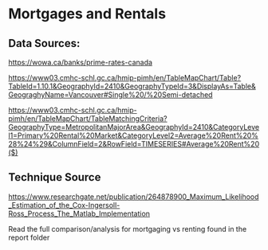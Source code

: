 # Mortgages and Rentals

## Data Sources:
https://wowa.ca/banks/prime-rates-canada

https://www03.cmhc-schl.gc.ca/hmip-pimh/en/TableMapChart/Table?TableId=1.10.1&GeographyId=2410&GeographyTypeId=3&DisplayAs=Table&GeograghyName=Vancouver#Single%20/%20Semi-detached

https://www03.cmhc-schl.gc.ca/hmip-pimh/en/TableMapChart/TableMatchingCriteria?GeographyType=MetropolitanMajorArea&GeographyId=2410&CategoryLevel1=Primary%20Rental%20Market&CategoryLevel2=Average%20Rent%20%28%24%29&ColumnField=2&RowField=TIMESERIES#Average%20Rent%20($)

## Technique Source
https://www.researchgate.net/publication/264878900_Maximum_Likelihood_Estimation_of_the_Cox-Ingersoll-Ross_Process_The_Matlab_Implementation
 
Read the full comparison/analysis for mortgaging vs renting found in the report folder
